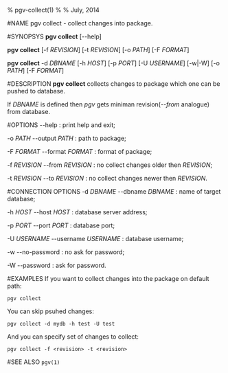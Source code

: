 % pgv-collect(1)
%
% July, 2014

#NAME
pgv collect - collect changes into package.

#SYNOPSYS
**pgv collect** [--help]

**pgv collect** [-f *REVISION*] [-t *REVISION*] [-o *PATH*] [-F *FORMAT*]

**pgv collect** -d *DBNAME* [-h *HOST*] [-p *PORT*] [-U *USERNAME*] [-w|-W]
[-o *PATH*] [-F *FORMAT*]

#DESCRIPTION
**pgv collect** collects changes to package which one can be pushed to database.

If *DBNAME* is defined then *pgv* gets miniman revision(_--from_ analogue) from database.

#OPTIONS
--help
:	print help and exit;

-o *PATH* --output *PATH*
:	path to package;

-F *FORMAT* --format *FORMAT*
:	format of package;

-f *REVISION* --from *REVISION*
:	no collect changes older then *REVISION*;

-t *REVISION* --to *REVISION*
:	no collect changes newer then *REVISION*.

#CONNECTION OPTIONS
-d *DBNAME* --dbname *DBNAME*
:	name of target database;

-h *HOST* --host *HOST*
:	database server address;

-p *PORT* --port *PORT*
:	database port;

-U *USERNAME* --username *USERNAME*
:	database username;

-w --no-password
:	no ask for password;

-W --password
:	ask for password.

#EXAMPLES
If you want to collect changes into the package on default path:

	pgv collect

You can skip psuhed changes:

	pgv collect -d mydb -h test -U test

And you can specify set of changes to collect:

	pgv collect -f <revision> -t <revision>

#SEE ALSO
`pgv(1)`
